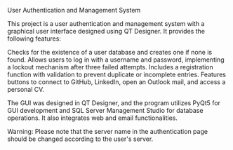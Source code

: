 User Authentication and Management System

This project is a user authentication and management system with a graphical user interface designed using QT Designer. 
It provides the following features:

Checks for the existence of a user database and creates one if none is found.
Allows users to log in with a username and password, implementing a lockout mechanism after three failed attempts.
Includes a registration function with validation to prevent duplicate or incomplete entries.
Features buttons to connect to GitHub, LinkedIn, open an Outlook mail, and access a personal CV.

The GUI was designed in QT Designer, and the program utilizes PyQt5 for GUI development and SQL Server Management Studio for database operations. It also integrates web and email functionalities.

Warning: Please note that the server name in the authentication page should be changed according to the user's server.
